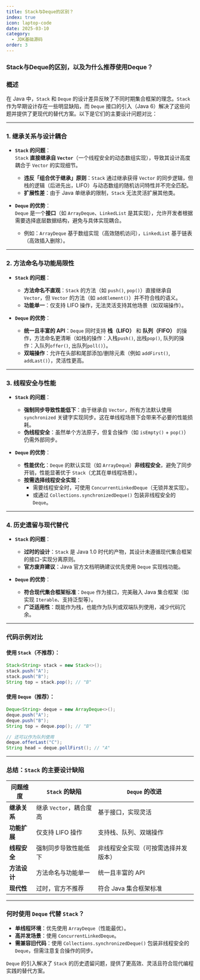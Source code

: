 ```yaml
---
title: Stack与Deque的区别？
index: true
icon: laptop-code
date: 2025-03-10
category:
  - JDK基础源码
order: 3
---
```


### Stack与Deque的区别，以及为什么推荐使用Deque？

### 概述

在 Java 中，`Stack` 和 `Deque` 的设计差异反映了不同时期集合框架的理念。`Stack` 作为早期设计存在一些明显缺陷，而 `Deque` 接口的引入（Java 6）解决了这些问题并提供了更现代的替代方案。以下是它们的主要设计问题对比：

---

### 1. **继承关系与设计耦合**
- **`Stack` 的问题**：  
  `Stack` **直接继承自 `Vector`**（一个线程安全的动态数组实现），导致其设计高度耦合于 `Vector` 的实现细节。  
  - **违反「组合优于继承」原则**：`Stack` 通过继承获得 `Vector` 的同步逻辑，但栈的逻辑（后进先出，LIFO）与动态数组的随机访问特性并不完全匹配。  
  - **扩展性差**：由于 Java 单继承的限制，`Stack` 无法灵活扩展其他类。

- **`Deque` 的优势**：  
  `Deque` 是一个**接口**（如 `ArrayDeque`、`LinkedList` 是其实现），允许开发者根据需要选择底层数据结构，避免与具体实现耦合。  
  - 例如：`ArrayDeque` 基于数组实现（高效随机访问），`LinkedList` 基于链表（高效插入删除）。

---

### 2. **方法命名与功能局限性**
- **`Stack` 的问题**：  
  - **方法命名不直观**：`Stack` 的方法（如 `push()`, `pop()`）直接继承自 `Vector`，但 `Vector` 的方法（如 `addElement()`）并不符合栈的语义。  
  - **功能单一**：仅支持 LIFO 操作，无法灵活支持其他场景（如双端操作）。

- **`Deque` 的优势**：  
  - **统一且丰富的 API**：`Deque` 同时支持 **栈（LIFO）** 和 **队列（FIFO）** 的操作，方法命名更清晰（如栈的操作：入栈`push()`, 出栈`pop()`, 队列的操作：入队列`offer()`, 出队列`poll()`）。
  - **双端操作**：允许在头部和尾部添加/删除元素（例如 `addFirst()`, `addLast()`），灵活性更高。

---

### 3. **线程安全与性能**
- **`Stack` 的问题**：  
  - **强制同步导致性能低下**：由于继承自 `Vector`，所有方法默认使用 `synchronized` 关键字实现同步。这在单线程场景下会带来不必要的性能损耗。  
  - **伪线程安全**：虽然单个方法原子，但复合操作（如 `isEmpty()` + `pop()`）仍需外部同步。

- **`Deque` 的优势**：  
  - **性能优化**：`Deque` 的默认实现（如 `ArrayDeque`）**非线程安全**，避免了同步开销，性能显著优于 `Stack`（尤其在单线程场景）。  
  - **按需选择线程安全实现**：  
    - 需要线程安全时，可使用 `ConcurrentLinkedDeque`（无锁并发实现）。  
    - 或通过 `Collections.synchronizedDeque()` 包装非线程安全的 `Deque`。

---

### 4. **历史遗留与现代替代**
- **`Stack` 的问题**：  
  - **过时的设计**：`Stack` 是 Java 1.0 时代的产物，其设计未遵循现代集合框架的接口-实现分离原则。  
  - **官方废弃建议**：Java 官方文档明确建议优先使用 `Deque` 实现栈功能。

- **`Deque` 的优势**：  
  - **符合现代集合框架标准**：`Deque` 作为接口，完美融入 Java 集合框架（如实现 `Iterable`、支持泛型等）。  
  - **广泛适用性**：既能作为栈，也能作为队列或双端队列使用，减少代码冗余。

---

### 代码示例对比
#### 使用 `Stack`（不推荐）：
```java
Stack<String> stack = new Stack<>();
stack.push("A");
stack.push("B");
String top = stack.pop(); // "B"
```

#### 使用 `Deque`（推荐）：
```java
Deque<String> deque = new ArrayDeque<>();
deque.push("A");
deque.push("B");
String top = deque.pop(); // "B"

// 还可以作为队列使用
deque.offerLast("C");
String head = deque.pollFirst(); // "A"
```

---

### 总结：`Stack` 的主要设计缺陷
| 问题维度         | `Stack` 的缺陷                          | `Deque` 的改进                          |
|------------------|----------------------------------------|-----------------------------------------|
| **继承关系**      | 继承 `Vector`，耦合度高                | 基于接口，实现灵活                      |
| **功能扩展**      | 仅支持 LIFO 操作                       | 支持栈、队列、双端操作                  |
| **线程安全**      | 强制同步导致性能低下                   | 非线程安全实现（可按需选择并发版本）    |
| **方法设计**      | 方法命名与功能单一                     | 统一且丰富的 API                        |
| **现代性**        | 过时，官方不推荐                       | 符合 Java 集合框架标准                  |

---

### 何时使用 `Deque` 代替 `Stack`？
- **单线程环境**：优先使用 `ArrayDeque`（性能最优）。  
- **高并发场景**：使用 `ConcurrentLinkedDeque`。  
- **需兼容旧代码**：使用 `Collections.synchronizedDeque()` 包装非线程安全的 `Deque`，但需注意复合操作的同步。

`Deque` 的引入解决了 `Stack` 的历史遗留问题，提供了更高效、灵活且符合现代编程实践的替代方案。
